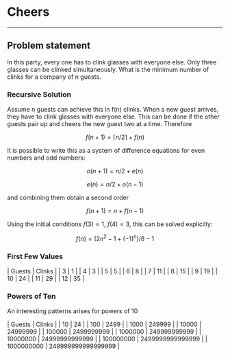 # Cheers

---

## Problem statement


In this party, every one has to clink glasses with everyone else. 
Only three glasses can be clinked simultaneously.
What is the minimum number of clinks for a company of n guests.

### Recursive Solution

Assume n guests can achieve this in f(n) clinks. When a new guest arrives, 
they have to clink glasses with everyone else. 
This can be done if the other guests pair up and cheers the new guest two at a time.
Therefore

$$
f(n+1) = \lceil n/2\rceil + f(n)
$$

It is possible to write this as a system of difference equations for even numbers and odd numbers:

$$
o(n+1) = n/2 + e(n)
$$

$$
e(n) = n/2 + o(n-1)
$$

and combining them obtain a second order  

$$
f(n+1) = n +f(n-1)
$$

Using the initial conditions $f(3) = 1$, $f(4) = 3$, this can be solved explicitly:

$$
f(n) = (2n^2-1+(-1)^n)/8 - 1
$$

### First Few Values

| Guests | Clinks |
| 3 | 1 |
| 4 | 3 |
| 5 | 5 |
| 6 | 8 |
| 7 | 11 |
| 8 | 15 |
| 9 | 19 |
| 10 | 24 |
| 11 | 29 |
| 12 | 35 |


### Powers of Ten

An interesting patterns arises for powers of 10

| Guests | Clinks |
| 10 | 24 |
| 100 | 2499 |
| 1000 | 249999 |
| 10000 | 24999999 |
| 100000 | 2499999999 |
| 1000000 | 249999999999 |
| 10000000 | 24999999999999 |
| 100000000 | 2499999999999999 |
| 1000000000 | 249999999999999999 |


